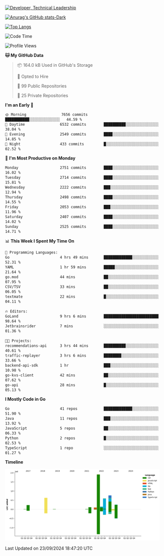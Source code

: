 <div>
  <a href="https://www.linkedin.com/in/arielpineiro/" target="_blank" rel="nofollow noopener noreferrer">
    <img src="https://img.shields.io/badge/-LinkedIn-%230077B5?style=for-the-badge&logo=linkedin&logoColor=white" alt="Developer, Technical Leadership" title="Ariel Piñeiro">
  </a>
</div>

[![Anurag's GitHub stats-Dark](https://github-readme-stats.vercel.app/api?username=arielsrv&show_icons=true&theme=dark#gh-dark-mode-only)](https://github.com/anuraghazra/github-readme-stats#gh-dark-mode-only)

[![Top Langs](https://github-readme-stats.vercel.app/api/top-langs/?username=arielsrv&layout=compact&langs_count=10&theme=dark#gh-dark-mode-only)](https://github.com/anuraghazra/github-readme-stats&theme=dark#gh-dark-mode-only)

<!--START_SECTION:waka-->
![Code Time](http://img.shields.io/badge/Code%20Time-1%2C103%20hrs%2050%20mins-blue)

![Profile Views](http://img.shields.io/badge/Profile%20Views-5-blue)

**🐱 My GitHub Data** 

> 📦 164.0 kB Used in GitHub's Storage 
 > 
> 💼 Opted to Hire
 > 
> 📜 99 Public Repositories 
 > 
> 🔑 25 Private Repositories 
 > 
**I'm an Early 🐤** 

```text
🌞 Morning                7656 commits        ███████████░░░░░░░░░░░░░░   44.59 % 
🌆 Daytime                6532 commits        ██████████░░░░░░░░░░░░░░░   38.04 % 
🌃 Evening                2549 commits        ████░░░░░░░░░░░░░░░░░░░░░   14.85 % 
🌙 Night                  433 commits         █░░░░░░░░░░░░░░░░░░░░░░░░   02.52 % 
```
📅 **I'm Most Productive on Monday** 

```text
Monday                   2751 commits        ████░░░░░░░░░░░░░░░░░░░░░   16.02 % 
Tuesday                  2714 commits        ████░░░░░░░░░░░░░░░░░░░░░   15.81 % 
Wednesday                2222 commits        ███░░░░░░░░░░░░░░░░░░░░░░   12.94 % 
Thursday                 2498 commits        ████░░░░░░░░░░░░░░░░░░░░░   14.55 % 
Friday                   2053 commits        ███░░░░░░░░░░░░░░░░░░░░░░   11.96 % 
Saturday                 2407 commits        ████░░░░░░░░░░░░░░░░░░░░░   14.02 % 
Sunday                   2525 commits        ████░░░░░░░░░░░░░░░░░░░░░   14.71 % 
```


📊 **This Week I Spent My Time On** 

```text
💬 Programming Languages: 
Go                       4 hrs 49 mins       █████████████░░░░░░░░░░░░   52.31 % 
YAML                     1 hr 59 mins        █████░░░░░░░░░░░░░░░░░░░░   21.64 % 
go.mod                   44 mins             ██░░░░░░░░░░░░░░░░░░░░░░░   07.95 % 
CSV/TSV                  33 mins             ██░░░░░░░░░░░░░░░░░░░░░░░   06.05 % 
textmate                 22 mins             █░░░░░░░░░░░░░░░░░░░░░░░░   04.11 % 

🔥 Editors: 
GoLand                   9 hrs 6 mins        █████████████████████████   98.64 % 
Jetbrainsrider           7 mins              ░░░░░░░░░░░░░░░░░░░░░░░░░   01.36 % 

🐱‍💻 Projects: 
recommendations-api      3 hrs 44 mins       ██████████░░░░░░░░░░░░░░░   40.61 % 
traffic-replayer         3 hrs 6 mins        ████████░░░░░░░░░░░░░░░░░   33.66 % 
backend-api-sdk          1 hr                ███░░░░░░░░░░░░░░░░░░░░░░   10.98 % 
go-kvs-client            42 mins             ██░░░░░░░░░░░░░░░░░░░░░░░   07.62 % 
go-api                   28 mins             █░░░░░░░░░░░░░░░░░░░░░░░░   05.13 % 
```

**I Mostly Code in Go** 

```text
Go                       41 repos            █████████████░░░░░░░░░░░░   51.90 % 
Java                     11 repos            ███░░░░░░░░░░░░░░░░░░░░░░   13.92 % 
JavaScript               5 repos             ██░░░░░░░░░░░░░░░░░░░░░░░   06.33 % 
Python                   2 repos             █░░░░░░░░░░░░░░░░░░░░░░░░   02.53 % 
TypeScript               1 repo              ░░░░░░░░░░░░░░░░░░░░░░░░░   01.27 % 
```



**Timeline**

![Lines of Code chart](https://raw.githubusercontent.com/arielsrv/arielsrv/main/assets/bar_graph.png)


 Last Updated on 23/09/2024 18:47:20 UTC
<!--END_SECTION:waka-->
